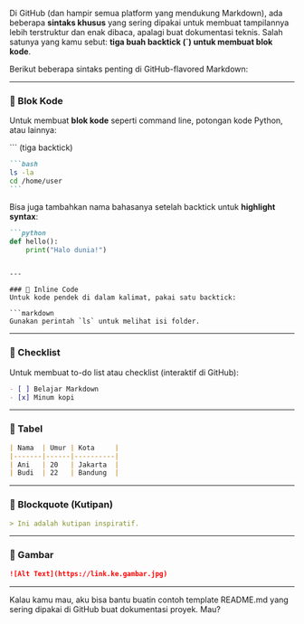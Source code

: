 Di GitHub (dan hampir semua platform yang mendukung Markdown), ada beberapa **sintaks khusus** yang sering dipakai untuk membuat tampilannya lebih terstruktur dan enak dibaca, apalagi buat dokumentasi teknis. Salah satunya yang kamu sebut: **tiga buah backtick (`) untuk membuat blok kode**.

Berikut beberapa sintaks penting di GitHub-flavored Markdown:

---

### 🔹 Blok Kode
Untuk membuat **blok kode** seperti command line, potongan kode Python, atau lainnya:

\`\`\` (tiga backtick)  
````markdown
```bash
ls -la
cd /home/user
```
````

Bisa juga tambahkan nama bahasanya setelah backtick untuk **highlight syntax**:

```markdown
```python
def hello():
    print("Halo dunia!")
```
```

---

### 🔹 Inline Code
Untuk kode pendek di dalam kalimat, pakai satu backtick:

```markdown
Gunakan perintah `ls` untuk melihat isi folder.
```

---

### 🔹 Checklist
Untuk membuat to-do list atau checklist (interaktif di GitHub):

```markdown
- [ ] Belajar Markdown
- [x] Minum kopi
```

---

### 🔹 Tabel
```markdown
| Nama  | Umur | Kota     |
|-------|------|----------|
| Ani   | 20   | Jakarta  |
| Budi  | 22   | Bandung  |
```

---

### 🔹 Blockquote (Kutipan)
```markdown
> Ini adalah kutipan inspiratif.
```

---

### 🔹 Gambar
```markdown
![Alt Text](https://link.ke.gambar.jpg)
```

---

Kalau kamu mau, aku bisa bantu buatin contoh template README.md yang sering dipakai di GitHub buat dokumentasi proyek. Mau?
